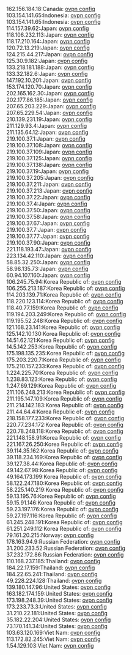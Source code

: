 162.156.184.18:Canada: [ovpn config](vpn/162_156_184_18.ovpn)  
103.154.141.65:Indonesia: [ovpn config](vpn/103_154_141_65.ovpn)  
103.154.141.65:Indonesia: [ovpn config](vpn/103_154_141_65.ovpn)  
114.157.39.62:Japan: [ovpn config](vpn/114_157_39_62.ovpn)  
118.106.232.113:Japan: [ovpn config](vpn/118_106_232_113.ovpn)  
118.17.210.164:Japan: [ovpn config](vpn/118_17_210_164.ovpn)  
120.72.13.219:Japan: [ovpn config](vpn/120_72_13_219.ovpn)  
124.215.44.217:Japan: [ovpn config](vpn/124_215_44_217.ovpn)  
125.30.9.182:Japan: [ovpn config](vpn/125_30_9_182.ovpn)  
133.218.181.188:Japan: [ovpn config](vpn/133_218_181_188.ovpn)  
133.32.182.6:Japan: [ovpn config](vpn/133_32_182_6.ovpn)  
147.192.10.201:Japan: [ovpn config](vpn/147_192_10_201.ovpn)  
153.174.120.70:Japan: [ovpn config](vpn/153_174_120_70.ovpn)  
202.165.162.30:Japan: [ovpn config](vpn/202_165_162_30.ovpn)  
202.177.86.185:Japan: [ovpn config](vpn/202_177_86_185.ovpn)  
207.65.203.229:Japan: [ovpn config](vpn/207_65_203_229.ovpn)  
207.65.229.54:Japan: [ovpn config](vpn/207_65_229_54.ovpn)  
210.139.231.19:Japan: [ovpn config](vpn/210_139_231_19.ovpn)  
211.129.93.4:Japan: [ovpn config](vpn/211_129_93_4.ovpn)  
211.135.64.12:Japan: [ovpn config](vpn/211_135_64_12.ovpn)  
219.100.37.1:Japan: [ovpn config](vpn/219_100_37_1.ovpn)  
219.100.37.108:Japan: [ovpn config](vpn/219_100_37_108.ovpn)  
219.100.37.109:Japan: [ovpn config](vpn/219_100_37_109.ovpn)  
219.100.37.125:Japan: [ovpn config](vpn/219_100_37_125.ovpn)  
219.100.37.138:Japan: [ovpn config](vpn/219_100_37_138.ovpn)  
219.100.37.19:Japan: [ovpn config](vpn/219_100_37_19.ovpn)  
219.100.37.205:Japan: [ovpn config](vpn/219_100_37_205.ovpn)  
219.100.37.211:Japan: [ovpn config](vpn/219_100_37_211.ovpn)  
219.100.37.213:Japan: [ovpn config](vpn/219_100_37_213.ovpn)  
219.100.37.22:Japan: [ovpn config](vpn/219_100_37_22.ovpn)  
219.100.37.4:Japan: [ovpn config](vpn/219_100_37_4.ovpn)  
219.100.37.50:Japan: [ovpn config](vpn/219_100_37_50.ovpn)  
219.100.37.58:Japan: [ovpn config](vpn/219_100_37_58.ovpn)  
219.100.37.67:Japan: [ovpn config](vpn/219_100_37_67.ovpn)  
219.100.37.7:Japan: [ovpn config](vpn/219_100_37_7.ovpn)  
219.100.37.77:Japan: [ovpn config](vpn/219_100_37_77.ovpn)  
219.100.37.90:Japan: [ovpn config](vpn/219_100_37_90.ovpn)  
221.118.193.47:Japan: [ovpn config](vpn/221_118_193_47.ovpn)  
223.134.42.110:Japan: [ovpn config](vpn/223_134_42_110.ovpn)  
58.85.32.250:Japan: [ovpn config](vpn/58_85_32_250.ovpn)  
58.98.135.73:Japan: [ovpn config](vpn/58_98_135_73.ovpn)  
60.94.107.160:Japan: [ovpn config](vpn/60_94_107_160.ovpn)  
106.245.75.94:Korea Republic of: [ovpn config](vpn/106_245_75_94.ovpn)  
106.255.213.187:Korea Republic of: [ovpn config](vpn/106_255_213_187.ovpn)  
114.203.139.71:Korea Republic of: [ovpn config](vpn/114_203_139_71.ovpn)  
118.220.123.114:Korea Republic of: [ovpn config](vpn/118_220_123_114.ovpn)  
118.40.77.159:Korea Republic of: [ovpn config](vpn/118_40_77_159.ovpn)  
119.194.203.249:Korea Republic of: [ovpn config](vpn/119_194_203_249.ovpn)  
119.195.52.248:Korea Republic of: [ovpn config](vpn/119_195_52_248.ovpn)  
121.168.23.141:Korea Republic of: [ovpn config](vpn/121_168_23_141.ovpn)  
125.142.10.130:Korea Republic of: [ovpn config](vpn/125_142_10_130.ovpn)  
14.51.62.121:Korea Republic of: [ovpn config](vpn/14_51_62_121.ovpn)  
14.5.142.253:Korea Republic of: [ovpn config](vpn/14_5_142_253.ovpn)  
175.198.135.235:Korea Republic of: [ovpn config](vpn/175_198_135_235.ovpn)  
175.203.220.7:Korea Republic of: [ovpn config](vpn/175_203_220_7.ovpn)  
175.210.157.233:Korea Republic of: [ovpn config](vpn/175_210_157_233.ovpn)  
1.224.225.70:Korea Republic of: [ovpn config](vpn/1_224_225_70.ovpn)  
1.238.83.123:Korea Republic of: [ovpn config](vpn/1_238_83_123.ovpn)  
1.247.69.129:Korea Republic of: [ovpn config](vpn/1_247_69_129.ovpn)  
211.106.248.213:Korea Republic of: [ovpn config](vpn/211_106_248_213.ovpn)  
211.195.147.109:Korea Republic of: [ovpn config](vpn/211_195_147_109.ovpn)  
211.214.142.183:Korea Republic of: [ovpn config](vpn/211_214_142_183.ovpn)  
211.44.64.4:Korea Republic of: [ovpn config](vpn/211_44_64_4.ovpn)  
218.158.177.233:Korea Republic of: [ovpn config](vpn/218_158_177_233.ovpn)  
220.77.234.172:Korea Republic of: [ovpn config](vpn/220_77_234_172.ovpn)  
220.78.248.118:Korea Republic of: [ovpn config](vpn/220_78_248_118.ovpn)  
221.148.158.91:Korea Republic of: [ovpn config](vpn/221_148_158_91.ovpn)  
221.167.26.250:Korea Republic of: [ovpn config](vpn/221_167_26_250.ovpn)  
39.114.35.162:Korea Republic of: [ovpn config](vpn/39_114_35_162.ovpn)  
39.118.234.169:Korea Republic of: [ovpn config](vpn/39_118_234_169.ovpn)  
39.127.38.44:Korea Republic of: [ovpn config](vpn/39_127_38_44.ovpn)  
49.142.67.98:Korea Republic of: [ovpn config](vpn/49_142_67_98.ovpn)  
49.164.173.199:Korea Republic of: [ovpn config](vpn/49_164_173_199.ovpn)  
58.122.247.180:Korea Republic of: [ovpn config](vpn/58_122_247_180.ovpn)  
58.225.140.219:Korea Republic of: [ovpn config](vpn/58_225_140_219.ovpn)  
59.13.195.76:Korea Republic of: [ovpn config](vpn/59_13_195_76.ovpn)  
59.15.91.146:Korea Republic of: [ovpn config](vpn/59_15_91_146.ovpn)  
59.23.197.176:Korea Republic of: [ovpn config](vpn/59_23_197_176.ovpn)  
59.27.197.116:Korea Republic of: [ovpn config](vpn/59_27_197_116.ovpn)  
61.245.248.191:Korea Republic of: [ovpn config](vpn/61_245_248_191.ovpn)  
61.251.249.112:Korea Republic of: [ovpn config](vpn/61_251_249_112.ovpn)  
79.161.20.215:Norway: [ovpn config](vpn/79_161_20_215.ovpn)  
178.163.94.9:Russian Federation: [ovpn config](vpn/178_163_94_9.ovpn)  
31.200.233.52:Russian Federation: [ovpn config](vpn/31_200_233_52.ovpn)  
37.232.172.86:Russian Federation: [ovpn config](vpn/37_232_172_86.ovpn)  
110.168.237.185:Thailand: [ovpn config](vpn/110_168_237_185.ovpn)  
184.22.17.159:Thailand: [ovpn config](vpn/184_22_17_159.ovpn)  
184.22.65.241:Thailand: [ovpn config](vpn/184_22_65_241.ovpn)  
49.228.224.128:Thailand: [ovpn config](vpn/49_228_224_128.ovpn)  
139.180.147.96:United States: [ovpn config](vpn/139_180_147_96.ovpn)  
163.182.174.159:United States: [ovpn config](vpn/163_182_174_159.ovpn)  
173.198.248.39:United States: [ovpn config](vpn/173_198_248_39.ovpn)  
173.233.73.3:United States: [ovpn config](vpn/173_233_73_3.ovpn)  
31.210.22.181:United States: [ovpn config](vpn/31_210_22_181.ovpn)  
35.182.22.204:United States: [ovpn config](vpn/35_182_22_204.ovpn)  
73.170.141.34:United States: [ovpn config](vpn/73_170_141_34.ovpn)  
103.63.120.169:Viet Nam: [ovpn config](vpn/103_63_120_169.ovpn)  
113.172.82.245:Viet Nam: [ovpn config](vpn/113_172_82_245.ovpn)  
1.54.129.103:Viet Nam: [ovpn config](vpn/1_54_129_103.ovpn)  
